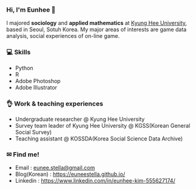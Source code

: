 ### Hi, I'm Eunhee 👋

I majored **sociology** and **applied mathematics** at [Kyung Hee University](https://www.khu.ac.kr/eng/main/index.do), based in Seoul, Sotuh Korea. My major areas of interests are game data analysis, social experiences of on-line game.

### 💻 Skills

- Python
- R
- Adobe Photoshop
- Adobe Illustrator

### 👌 Work & teaching experiences

- Undergraduate researcher @ Kyung Hee University
- Survey team leader of Kyung Hee University @ KGSS(Korean General Social Survey)
- Teaching assistant @ KOSSDA(Korea Social Science Data Archive)

### ✉ Find me!

- Email : eunee.stella@gmail.com
- Blog(Korean) : https://euneestella.github.io/
- Linkedin : https://www.linkedin.com/in/eunhee-kim-555627174/

